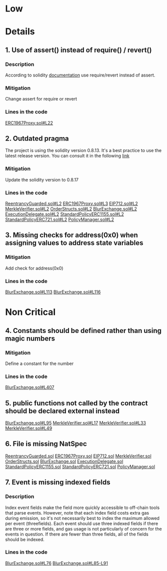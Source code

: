 # Low

# Details
## 1. Use of assert() instead of require() / revert()
### Description
According to solidity [documentation](https://docs.soliditylang.org/en/v0.8.0/control-structures.html#error-handling-assert-require-revert-and-exceptions) use require/revert
instead of assert.

### Mitigation
Change assert for require or revert
 
### Lines in the code
[ERC1967Proxy.sol#L22](https://github.com/code-423n4/2022-10-blur/blob/2fdaa6e13b544c8c11d1c022a575f16c3a72e3bf/contracts/lib/ERC1967Proxy.sol#L22)

## 2. Outdated pragma
The project is using the solidity version 0.8.13. It's a best practice to use the latest release version. You can consult it in the following [link](https://github.com/ethereum/solidity/releases)

### Mitigation 
Update the solidity version to 0.8.17

### Lines in the code
[ReentrancyGuarded.sol#L2](https://github.com/code-423n4/2022-10-blur/blob/2fdaa6e13b544c8c11d1c022a575f16c3a72e3bf/contracts/lib/ReentrancyGuarded.sol#L2)
[ERC1967Proxy.sol#L3](https://github.com/code-423n4/2022-10-blur/blob/2fdaa6e13b544c8c11d1c022a575f16c3a72e3bf/contracts/lib/ERC1967Proxy.sol#L3)
[EIP712.sol#L2](https://github.com/code-423n4/2022-10-blur/blob/2fdaa6e13b544c8c11d1c022a575f16c3a72e3bf/contracts/lib/EIP712.sol#L2)
[MerkleVerifier.sol#L2](https://github.com/code-423n4/2022-10-blur/blob/2fdaa6e13b544c8c11d1c022a575f16c3a72e3bf/contracts/lib/MerkleVerifier.sol#L2)
[OrderStructs.sol#L2](https://github.com/code-423n4/2022-10-blur/blob/2fdaa6e13b544c8c11d1c022a575f16c3a72e3bf/contracts/lib/OrderStructs.sol#L2)
[BlurExchange.sol#L2](https://github.com/code-423n4/2022-10-blur/blob/2fdaa6e13b544c8c11d1c022a575f16c3a72e3bf/contracts/BlurExchange.sol#L2)
[ExecutionDelegate.sol#L2](https://github.com/code-423n4/2022-10-blur/blob/2fdaa6e13b544c8c11d1c022a575f16c3a72e3bf/contracts/ExecutionDelegate.sol#L2)
[StandardPolicyERC1155.sol#L2](https://github.com/code-423n4/2022-10-blur/blob/2fdaa6e13b544c8c11d1c022a575f16c3a72e3bf/contracts/matchingPolicies/StandardPolicyERC1155.sol#L2)
[StandardPolicyERC721.sol#L2](https://github.com/code-423n4/2022-10-blur/blob/2fdaa6e13b544c8c11d1c022a575f16c3a72e3bf/contracts/matchingPolicies/StandardPolicyERC721.sol#L2)
[PolicyManager.sol#L2](https://github.com/code-423n4/2022-10-blur/blob/2fdaa6e13b544c8c11d1c022a575f16c3a72e3bf/contracts/PolicyManager.sol#L2)
	
## 3. Missing checks for address(0x0) when assigning values to address state variables

### Mitigation
Add check for address(0x0)

### Lines in the code
[BlurExchange.sol#L113](https://github.com/code-423n4/2022-10-blur/blob/2fdaa6e13b544c8c11d1c022a575f16c3a72e3bf/contracts/BlurExchange.sol#L113)
[BlurExchange.sol#L116](https://github.com/code-423n4/2022-10-blur/blob/2fdaa6e13b544c8c11d1c022a575f16c3a72e3bf/contracts/BlurExchange.sol#L116)

# Non Critical

## 4. Constants should be defined rather than using magic numbers
### Mitigation
Define a constant for the number

### Lines in the code
[BlurExchange.sol#L407](https://github.com/code-423n4/2022-10-blur/blob/2fdaa6e13b544c8c11d1c022a575f16c3a72e3bf/contracts/BlurExchange.sol#L407)

## 5. public functions not called by the contract should be declared external instead
[BlurExchange.sol#L95](https://github.com/code-423n4/2022-10-blur/blob/2fdaa6e13b544c8c11d1c022a575f16c3a72e3bf/contracts/BlurExchange.sol#L95)
[MerkleVerifier.sol#L17](https://github.com/code-423n4/2022-10-blur/blob/2fdaa6e13b544c8c11d1c022a575f16c3a72e3bf/contracts/lib/MerkleVerifier.sol#L17)
[MerkleVerifier.sol#L33](https://github.com/code-423n4/2022-10-blur/blob/2fdaa6e13b544c8c11d1c022a575f16c3a72e3bf/contracts/lib/MerkleVerifier.sol#L33)
[MerkleVerifier.sol#L49](https://github.com/code-423n4/2022-10-blur/blob/2fdaa6e13b544c8c11d1c022a575f16c3a72e3bf/contracts/lib/MerkleVerifier.sol#L49)

## 6. File is missing NatSpec
[ReentrancyGuarded.sol](https://github.com/code-423n4/2022-10-blur/blob/2fdaa6e13b544c8c11d1c022a575f16c3a72e3bf/contracts/lib/ReentrancyGuarded.sol)
[ERC1967Proxy.sol](https://github.com/code-423n4/2022-10-blur/blob/2fdaa6e13b544c8c11d1c022a575f16c3a72e3bf/contracts/lib/ERC1967Proxy.sol)
[EIP712.sol](https://github.com/code-423n4/2022-10-blur/blob/2fdaa6e13b544c8c11d1c022a575f16c3a72e3bf/contracts/lib/EIP712.sol)
[MerkleVerifier.sol](https://github.com/code-423n4/2022-10-blur/blob/2fdaa6e13b544c8c11d1c022a575f16c3a72e3bf/contracts/lib/MerkleVerifier.sol)
[OrderStructs.sol](https://github.com/code-423n4/2022-10-blur/blob/2fdaa6e13b544c8c11d1c022a575f16c3a72e3bf/contracts/lib/OrderStructs.sol)
[BlurExchange.sol](https://github.com/code-423n4/2022-10-blur/blob/2fdaa6e13b544c8c11d1c022a575f16c3a72e3bf/contracts/BlurExchange.sol)
[ExecutionDelegate.sol](https://github.com/code-423n4/2022-10-blur/blob/2fdaa6e13b544c8c11d1c022a575f16c3a72e3bf/contracts/ExecutionDelegate.sol)
[StandardPolicyERC1155.sol](https://github.com/code-423n4/2022-10-blur/blob/2fdaa6e13b544c8c11d1c022a575f16c3a72e3bf/contracts/matchingPolicies/StandardPolicyERC1155.sol)
[StandardPolicyERC721.sol](https://github.com/code-423n4/2022-10-blur/blob/2fdaa6e13b544c8c11d1c022a575f16c3a72e3bf/contracts/matchingPolicies/StandardPolicyERC721.sol)
[PolicyManager.sol](https://github.com/code-423n4/2022-10-blur/blob/2fdaa6e13b544c8c11d1c022a575f16c3a72e3bf/contracts/PolicyManager.sol)

## 7. Event is missing indexed fields
### Description
Index event fields make the field more quickly accessible to off-chain tools that parse events. 
However, note that each index field costs extra gas during emission, so it's not necessarily best to index the maximum allowed per event (threefields). 
Each event should use three indexed fields if there are three or more fields, and gas usage is not particularly of concern for the events in question. 
If there are fewer than three fields, all of the fields should be indexed.

### Lines in the code
[BlurExchange.sol#L76](https://github.com/code-423n4/2022-10-blur/blob/2fdaa6e13b544c8c11d1c022a575f16c3a72e3bf/contracts/BlurExchange.sol#L76)
[BlurExchange.sol#L85-L91](https://github.com/code-423n4/2022-10-blur/blob/2fdaa6e13b544c8c11d1c022a575f16c3a72e3bf/contracts/BlurExchange.sol#L85-L91)

